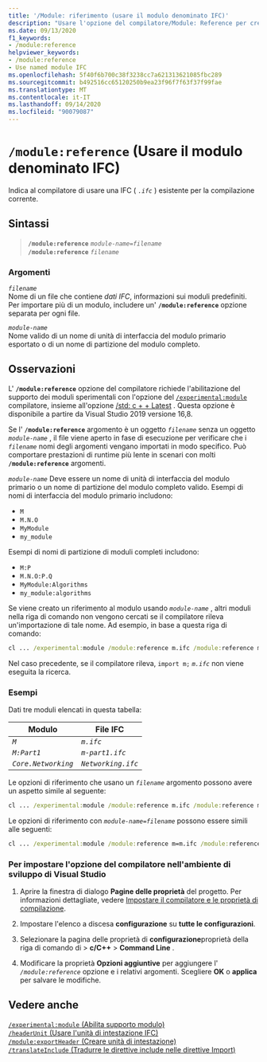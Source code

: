 ```yaml
---
title: '/Module: riferimento (usare il modulo denominato IFC)'
description: "Usare l'opzione del compilatore/Module: Reference per creare unità di intestazione del modulo per il nome dell'intestazione o i file di inclusione specificati."
ms.date: 09/13/2020
f1_keywords:
- /module:reference
helpviewer_keywords:
- /module:reference
- Use named module IFC
ms.openlocfilehash: 5f40f6b700c38f3238cc7a621313621085fbc289
ms.sourcegitcommit: b492516cc65120250b9ea23f96f7f63f37f99fae
ms.translationtype: MT
ms.contentlocale: it-IT
ms.lasthandoff: 09/14/2020
ms.locfileid: "90079087"
---
```

# <a name="modulereference-use-named-module-ifc"></a>`/module:reference` (Usare il modulo denominato IFC)

Indica al compilatore di usare una IFC ( *`.ifc`* ) esistente per la compilazione corrente.

## <a name="syntax"></a>Sintassi

> **`/module:reference`** *`module-name=filename`*\
> **`/module:reference`** *`filename`*

### <a name="arguments"></a>Argomenti

*`filename`*\
Nome di un file che contiene *dati IFC*, informazioni sui moduli predefiniti. Per importare più di un modulo, includere un' **`/module:reference`** opzione separata per ogni file.

*`module-name`*\
Nome valido di un nome di unità di interfaccia del modulo primario esportato o di un nome di partizione del modulo completo.

## <a name="remarks"></a>Osservazioni

L' **`/module:reference`** opzione del compilatore richiede l'abilitazione del supporto dei moduli sperimentali con l'opzione del [`/experimental:module`](experimental-module.md) compilatore, insieme all'opzione [/std: c + + Latest](std-specify-language-standard-version.md) . Questa opzione è disponibile a partire da Visual Studio 2019 versione 16,8.

Se l' **`/module:reference`** argomento è un oggetto *`filename`* senza un oggetto *`module-name`* , il file viene aperto in fase di esecuzione per verificare che i *`filename`* nomi degli argomenti vengano importati in modo specifico. Può comportare prestazioni di runtime più lente in scenari con molti **`/module:reference`** argomenti.

*`module-name`* Deve essere un nome di unità di interfaccia del modulo primario o un nome di partizione del modulo completo valido. Esempi di nomi di interfaccia del modulo primario includono:

- `M`
- `M.N.O`
- `MyModule`
- `my_module`

Esempi di nomi di partizione di moduli completi includono:

- `M:P`
- `M.N.O:P.Q`
- `MyModule:Algorithms`
- `my_module:algorithms`

Se viene creato un riferimento al modulo usando *`module-name`* , altri moduli nella riga di comando non vengono cercati se il compilatore rileva un'importazione di tale nome. Ad esempio, in base a questa riga di comando:

```cmd
cl ... /experimental:module /module:reference m.ifc /module:reference m=n.ifc
```

Nel caso precedente, se il compilatore rileva, `import m;` *`m.ifc`* non viene eseguita la ricerca.

### <a name="examples"></a>Esempi

Dati tre moduli elencati in questa tabella:

| Modulo | File IFC |
|--|--|
| *`M`* | *`m.ifc`* |
| *`M:Part1`* | *`m-part1.ifc`* |
| *`Core.Networking`* | *`Networking.ifc`* |

Le opzioni di riferimento che usano un *`filename`* argomento possono avere un aspetto simile al seguente:

```cmd
cl ... /experimental:module /module:reference m.ifc /module:reference m-part.ifc /module:reference Networking.ifc
```

Le opzioni di riferimento con *`module-name=filename`* possono essere simili alle seguenti:

```cmd
cl ... /experimental:module /module:reference m=m.ifc /module:reference M:Part1=m-part.ifc /module:reference Core.Networking=Networking.ifc
```

### <a name="to-set-this-compiler-option-in-the-visual-studio-development-environment"></a>Per impostare l'opzione del compilatore nell'ambiente di sviluppo di Visual Studio

1. Aprire la finestra di dialogo **Pagine delle proprietà** del progetto. Per informazioni dettagliate, vedere [Impostare il compilatore e le proprietà di compilazione](../working-with-project-properties.md).

1. Impostare l'elenco a discesa **configurazione** su **tutte le configurazioni**.

1. Selezionare la pagina delle proprietà di **configurazione**proprietà della riga di comando di  >  **c/C++**  >  **Command Line** .

1. Modificare la proprietà **Opzioni aggiuntive** per aggiungere l' *`/module:reference`* opzione e i relativi argomenti. Scegliere **OK** o **applica** per salvare le modifiche.

## <a name="see-also"></a>Vedere anche

[`/experimental:module` (Abilita supporto modulo)](experimental-module.md)\
[`/headerUnit` (Usare l'unità di intestazione IFC)](headerunit.md)\
[`/module:exportHeader` (Creare unità di intestazione)](module-exportheader.md)\
[`/translateInclude` (Tradurre le direttive include nelle direttive Import)](translateinclude.md)
